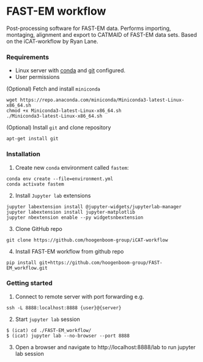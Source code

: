 # FAST-EM workflow
Post-processing software for FAST-EM data. Performs importing, montaging, alignment and export to CATMAID of FAST-EM data sets. Based on the iCAT-workflow by Ryan Lane.

### Requirements
- Linux server with [conda](https://docs.conda.io/en/latest/miniconda.html#linux-installers) and [git]() configured.
- User permissions

(Optional) Fetch and install `miniconda`
```
wget https://repo.anaconda.com/miniconda/Miniconda3-latest-Linux-x86_64.sh
chmod +x Miniconda3-latest-Linux-x86_64.sh
./Miniconda3-latest-Linux-x86_64.sh
```

(Optional) Install `git` and clone repository
```
apt-get install git
```

### Installation
1. Create new `conda` environment called `fastem`: 
```
conda env create --file=environment.yml
conda activate fastem
```

2. Install `Jupyter lab` extensions
```
jupyter labextension install @jupyter-widgets/jupyterlab-manager
jupyter labextension install jupyter-matplotlib
jupyter nbextension enable --py widgetsnbextension
```

3. Clone GitHub repo
```
git clone https://github.com/hoogenboom-group/iCAT-workflow
```

4. Install FAST-EM workflow from github repo
```
pip install git+https://github.com/hoogenboom-group/FAST-EM_workflow.git
```

### Getting started

1. Connect to remote server with port forwarding e.g.
```
ssh -L 8888:localhost:8888 {user}@{server}
```

2. Start `jupyter lab` session
```
$ (icat) cd ./FAST-EM_workflow/
$ (icat) jupyter lab --no-browser --port 8888
```

3. Open a browser and navigate to http://localhost:8888/lab to run jupyter lab session

